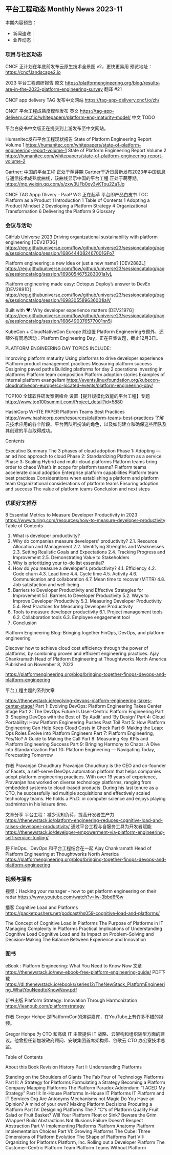 ## 平台工程动态 Monthly News 2023-11

本期内容预览：
- 新闻速递｜ 
- 业界动态｜




### 项目与社区动态 

CNCF 正计划在年底前发布云原生技术全景图 v2，更快更易用
预览地址：https://cncf.landscape2.io

2023 平台工程调研报告
原文 https://platformengineering.org/blog/results-are-in-the-2023-platform-engineering-survey
翻译 #21

CNCF app delivery TAG 发布中文网站
https://tag-app-delivery.cncf.io/zh/

CNCF 平台工程成熟度模型发布
英文 https://tag-app-delivery.cncf.io/whitepapers/platform-eng-maturity-model/
中文 TODO

平台白皮书中文版正在提交到上游发布至中文网站。

Humanitec发布平台工程现状报告 
State of Platform Engineering Report Volume 1 https://humanitec.com/whitepapers/state-of-platform-engineering-report-volume-1
State of Platform Engineering Report Volume 2 https://humanitec.com/whitepapers/state-of-platform-engineering-report-volume-2

Gartner: 中国的平台工程 正处于萌芽期
Gartner于近日最新发布2023年中国信息与通信技术成熟度曲线，该曲线显示中国的平台工程 正处于萌芽期。
https://mp.weixin.qq.com/s/zxw3UFb0oy3vKTou2ZaTJg

CNCF TAG Appp Dlivery - PaaP WG 正在起草 平台即产品白皮书
TOC 
Platform as a Product 1
Introduction 1
Table of Contents 1
Adopting a Product Mindset 2
Developing a Platform Strategy 4
Organizational Transformation 6
Delivering the Platform 9
Glossary

### 会议与活动 
GitHub Universe 2023
Driving organizational sustainability with platform engineering [DEV2173G]
https://reg.githubuniverse.com/flow/github/universe23/sessioncatalog/page/sessioncatalog/session/1686444082467001GFo7

Platform engineering: a new idea or just a new name? [DEV2882L]
https://reg.githubuniverse.com/flow/github/universe23/sessioncatalog/page/sessioncatalog/session/1698054675283001a1yL

Platform engineering made easy: Octopus Deploy’s answer to DevEx [DEV2891D]
https://reg.githubuniverse.com/flow/github/universe23/sessioncatalog/page/sessioncatalog/session/1698305589636001ialV

Built with ❤️: Why developer experience matters [DEV2197G]
https://reg.githubuniverse.com/flow/github/universe23/sessioncatalog/page/sessioncatalog/session/1686490376577001nn5j


KubeCon + CloudNativeCon Europe 除设置 Platform Engineering专题外，还额外有同场活动：Platform Engineering Day，正在召集议题，截止12月3日。

PLATFORM ENGINEERING DAY TOPICS INCLUDE:

Improving platform maturity
Using platforms to drive developer experience
Platform product management practices
Measuring platform success
Designing paved paths
Building platforms for day 2 operations
Investing in platforms
Platform team composition
Platform adoption stories
Examples of internal platform evangelism
https://events.linuxfoundation.org/kubecon-cloudnativecon-europe/co-located-events/platform-engineering-day/

TOP100 全球软件研发案例峰会 设置【提升规模化效能的平台工程】专题
https://www.top100summit.com/Project_detail?id=5880


HashiCorp WHITE PAPER
Platform Teams Best Practices https://www.hashicorp.com/resources/platform-teams-best-practices
了解云技术应用的各个阶段、平台团队所扮演的角色，以及如何建立和确保这些团队及其创建的平台取得成功。

Contents

Executive Summary
The 3 phases of cloud adoption
Phase 1: Adopting — an ad hoc approach to cloud
Phase 2: Standardizing Platform as a service
Phase 3: Scaling Hybrid and multi-cloud platforms
Platform teams bring order to chaos
What’s in scope for platform teams?
Platform teams accelerate cloud adoption
Enterprise platform capabilities
Platform team best practices
Considerations when establishing a platform and platform team
Organizational considerations of platform teams
Ensuring adoption and success
The value of platform teams
Conclusion and next steps

### 优质好文推荐  

8 Essential Metrics to Measure Developer Productivity in 2023
https://www.turing.com/resources/how-to-measure-developer-productivity
Table of Contents
1. What is developer productivity?
2. Why do companies measure developers' productivity?
2.1. Resource Allocation and Management
2.2. Identifying Strengths and Weaknesses
2.3. Setting Realistic Goals and Expectations
2.4. Tracking Progress and Improvement
2.5. Demonstrating Value to Stakeholders
3. Why is prioritizing your to-do list essential?
4. How do you measure a developer's productivity?
4.1. Efficiency
4.2. Code churn
4.3. Lead time
4.4. Cycle time
4.5. Activity
4.6. Communication and collaboration
4.7. Mean time to recover (MTTR)
4.8. Job satisfaction and well-being
5. Barriers to Developer Productivity and Effective Strategies for Improvement
5.1. Barriers to Developer Productivity
5.2. Ways to Improve Developer Productivity
5.3. Measuring Developer Productivity
5.4. Best Practices for Measuring Developer Productivity
6. Tools to measure developer productivity
6.1. Project management tools
6.2. Collaboration tools
6.3. Employee engagement tool
7. Conclusion

Platform Engineering Blog: Bringing together FinOps, DevOps, and platform engineering

Discover how to achieve cloud cost efficiency through the power of platforms, by combining proven and efficient engineering practices.
Ajay Chankramath Head of Platform Engineering at Thoughtworks North America
Published on November 8, 2023

https://platformengineering.org/blog/bringing-together-finops-devops-and-platform-engineering

平台工程主题的系列文章

https://thenewstack.io/evolving-devops-platform-engineering-takes-center-stage/
Part 1: Evolving DevOps: Platform Engineering Takes Center Stage
Part 2: The DevOps Future Is User-Centric Platform Engineering
Part 3: Shaping DevOps with the Best of ‘By Audit’ and ‘By Design’
Part 4: Cloud Portability: How Platform Engineering Pushes Past Toil
Part 5: How Platform Engineering Can Help Keep Cloud Costs in Check
Part 6: Making the Leap: Ops Roles Evolve into Platform Engineers
Part 7: Platform Engineering, Yes/No? A Guide to Making the Call
Part 8: Measuring Key KPIs and Platform Engineering Success
Part 9: Bringing Harmony to Chaos: A Dive into Standardization
Part 10: Platform Engineering — Navigating Today, Forecasting Tomorrow

作者 Pravanjan Choudhury
Pravanjan Choudhury is the CEO and co-founder of Facets, a self-serve DevOps automation platform that helps companies adopt platform engineering practices. With over 19 years of experience, Pravanjan has worked on diverse technology platforms, ranging from embedded systems to cloud-based products. During his last tenure as a CTO, he successfully led multiple acquisitions and effectively scaled technology teams. He holds a Ph.D. in computer science and enjoys playing badminton in his leisure time.

文章分享
平台工程：减少认知负荷，提高开发者生产力 https://thenewstack.io/platform-engineering-reduces-cognitive-load-and-raises-developer-productivity/
通过平台工程与自服务工具为开发者赋能 https://thenewstack.io/developer-empowerment-via-platform-engineering-self-service-tooling/

将 FinOps、DevOps 和平台工程结合在一起
Ajay Chankramath Head of Platform Engineering at Thoughtworks North America
https://platformengineering.org/blog/bringing-together-finops-devops-and-platform-engineering



### 视频与播客 

视频：Hacking your manager - how to get platform engineering on their radar
https://www.youtube.com/watch?v=Iw-3bbd6f8w 

播客 Cognitive Load and Platforms
https://packetpushers.net/podcast/hs059-cognitive-load-and-platforms/

The Concept of Cognitive Load in Platforms
The Purpose of Platforms in IT
Managing Complexity in Platforms
Practical Implications of Understanding Cognitive Load
Cognitive Load and Its Impact on Problem-Solving and Decision-Making
The Balance Between Experience and Innovation



### 图书 
eBook : Platform Engineering: What You Need to Know Now
文章 https://thenewstack.io/new-ebook-free-platform-engineering-guide/
PDF下载 https://dl.thenewstack.io/ebooks/series12/TheNewStack_PlatformEngineering_WhatYouNeedtoKnowNow.pdf

新书出版
Platform Strategy: Innovation Through Harmonization
https://leanpub.com/platformstrategy

作者 Gregor Hohpe 是PlatformCon的演讲嘉宾，在YouTube上有许多不错的视频。

Gregor Hohpe 为 CTO 和高级 IT 主管提供 IT 战略、云架构和组织转型方面的建议。他曾担任新加坡政府顾问、安联集团首席架构师、谷歌云 CTO 办公室技术总监。

Table of Contents

About this Book
Revision History
Part I: Understanding Platforms

Standing on the Shoulders of Giants
The Fab Four of Technology Platforms
Part II: A Strategy for Platforms
Formulating a Strategy
Becoming a Platform Company
Mapping Platforms
The Platform Paradox
Addendum: “I ACED My Strategy”
Part III: In-House Platforms
In-House IT Platforms
IT Platform and IT Services Org Are Antonyms
Mechanisms not Magic
Do You Have an Opinion? A mind of your own?
Making Platform Decisions
Procuring a Platform
Part IV: Designing Platforms
The 7 “C“s of Platform Quality
Fruit Salad or Fruit Basket?
Will Your Platform Float or Sink?
Beware the Grim Wrapper!
Build Abstractions Not Illusions
Failure Doesn’t Respect Abstraction
Part V: Implementing Platforms
Platform Anatomy
Platform Implementation Choices
Part VI: Growing Platforms
The Cube: Three Dimensions of Platform Evolution
The Shape of Platforms
Part VII: Organizing for Platforms
Platform, Inc.
Rolling out a Developer Platform
The Customer-Centric Platform Team
Platform Teams Without Platform


 
